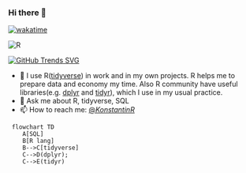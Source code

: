 ### Hi there 👋

[![wakatime](https://wakatime.com/badge/user/3ce12d46-5e34-466d-8eed-a7b1e0e22f63.svg)](https://wakatime.com/@3ce12d46-5e34-466d-8eed-a7b1e0e22f63)

![R](https://img.shields.io/badge/r-%23276DC3.svg?style=for-the-badge&logo=r&logoColor=white)

[![GitHub Trends SVG](https://api.githubtrends.io/user/svg/KonstantinRyabov/langs?time_range=one_year&theme=dark)](https://githubtrends.io)

- 📄 I use R([tidyverse](https://www.tidyverse.org/)) in work and in my own projects. R helps me to prepare data and economy my time. Also R community have useful libraries(e.g. [dplyr](https://dplyr.tidyverse.org/) and [tidyr](https://tidyr.tidyverse.org/)), which I use in my usual practice.
- 💬 Ask me about R, tidyverse, SQL
- 📫 How to reach me: [@_KonstantinR_](https://twitter.com/_KonstantinR_)  
```mermaid
 flowchart TD
    A[SQL]
    B[R lang]
    B-->C[tidyverse]
    C-->D(dplyr);
    C-->E(tidyr)
```
